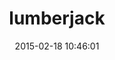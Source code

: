 ---
layout: post
title:  "lumberjack"
repo:   "bdurand/lumberjack"
date:   2015-02-18 10:46:01
gemurl: http://github.com/bdurand/lumberjack
---